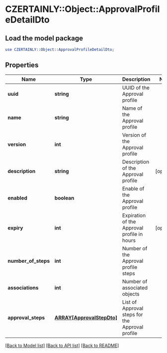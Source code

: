 # CZERTAINLY::Object::ApprovalProfileDetailDto

## Load the model package
```perl
use CZERTAINLY::Object::ApprovalProfileDetailDto;
```

## Properties
Name | Type | Description | Notes
------------ | ------------- | ------------- | -------------
**uuid** | **string** | UUID of the Approval profile | 
**name** | **string** | Name of the Approval profile | 
**version** | **int** | Version of the Approval profile | 
**description** | **string** | Description of the Approval profile | [optional] 
**enabled** | **boolean** | Enable of the Approval profile | 
**expiry** | **int** | Expiration of the Approval profile in hours | [optional] 
**number_of_steps** | **int** | Number of the Approval profile steps | 
**associations** | **int** | Number of associated objects | 
**approval_steps** | [**ARRAY[ApprovalStepDto]**](ApprovalStepDto.md) | List of Approval steps for the Approval profile | 

[[Back to Model list]](../README.md#documentation-for-models) [[Back to API list]](../README.md#documentation-for-api-endpoints) [[Back to README]](../README.md)


